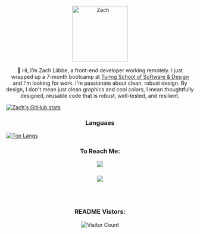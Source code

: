<p align="center">
  <img position="center" src="https://github.com/zliibbe.png" alt="Zach"
  width="150" height="auto" />
 </p>

<p align="center">
👋 Hi, I’m Zach Liibbe, a front-end developer working remotely. I just wrapped up a 7-month bootcamp at <a href="[url](https://turing.edu/)">Turing School of Software & Design</a> and I'm looking for work. I'm passionate about clean, robust design. By design, I don't mean just clean graphics and cool colors, I mean thoughtfully designed, reusable code that is robust, well-tested, and resilient. 
</p>

<p align="center">

[![Zach's GitHub stats](https://github-readme-stats.vercel.app/api?username=zliibbe&hide=stars&show_icons=true&theme=merko&line_height=35)](https://github.com/anuraghazra/github-readme-stats)

</p>


<p display="flex"; justify-content="center">
  <h3 align='center'>Languaes</h3>
  <p align='center'>
  
  [![Top Langs](https://github-readme-stats.vercel.app/api/top-langs/?username=zliibbe&theme=merko)](https://github.com/anuraghazra/github-readme-stats)
</p>
 
<p display='flex'; align-contents="center" >
  <h3 align='center'> To Reach Me: </h3>
  <div align='center'>
  <img src="https://img.shields.io/badge/Gmail-445c36?style=for-the-badge=&logo=gmail&logoColor=white" href="mailto: zliibbe@gmail.com" /> <h3></h3>
  <img src="https://img.shields.io/badge/LinkedIn-007?&logo=linkedin&logoColor=white" href="https://www.linkedin.com/in/zachliibbe/">
</p>

<br></br>
<!--HTML5 <img src="https://img.shields.io/badge/HTML5-E34F26?style=for-the-badge&logo=html5&logoColor=white"> -->

<!--React <img src="https://img.shields.io/badge/React-20232A?style=for-the-badge&logo=react&logoColor=61DAFB">
  -->


<h3 text-align="center">README Vistors:</h3>

![Visitor Count](https://profile-counter.glitch.me/zliibbe/count.svg)

<!---
zliibbe/zliibbe is a ✨ special ✨ repository because its `README.md` (this file) appears on your GitHub profile.
You can click the Preview link to take a look at your changes.
--->
